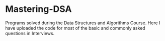# Mastering-DSA
Programs solved during the Data Structures and Algorithms Course.
Here I have uploaded the code for most of the basic and commonly asked questions in Interviews.


